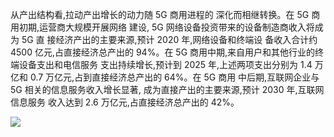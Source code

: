 从产出结构看,拉动产出增长的动力随 5G 商用进程的
深化而相继转换。在 5G 商用初期,运营商大规模开展网络
建设, 5G 网络设备投资带来的设备制造商收入将成为 5G 直
接经济产出的主要来源,预计 2020 年,网络设备和终端设
备收入合计约 4500 亿元,占直接经济总产出的 94%。在 5G
商用中期,来自用户和其他行业的终端设备支出和电信服务
支出持续增长,预计到 2025 年,上述两项支出分别为 1.4 万
亿和 0.7 万亿元,占到直接经济总产出的 64%。在 5G 商用
中后期,互联网企业与 5G 相关的信息服务收入增长显著,
成为直接产出的主要来源,预计 2030 年,互联网信息服务
收入达到 2.6 万亿元,占直接经济总产出的 42%。


![](https://upload-images.jianshu.io/upload_images/5037062-7d859289ef9625f6.png?imageMogr2/auto-orient/strip%7CimageView2/2/w/777/format/webp)
